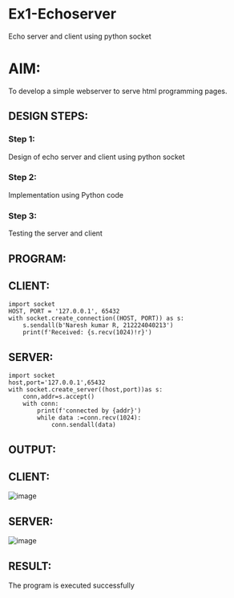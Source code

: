 # Ex1-Echoserver
Echo server and client using python socket

# AIM:

To develop a simple webserver to serve html programming pages.

## DESIGN STEPS:

### Step 1:

Design of echo server and client using python socket

### Step 2:

Implementation using Python code

### Step 3:

Testing the server and client 

## PROGRAM:
## CLIENT:
```
import socket
HOST, PORT = '127.0.0.1', 65432
with socket.create_connection((HOST, PORT)) as s:
    s.sendall(b'Naresh kumar R, 212224040213')
    print(f'Received: {s.recv(1024)!r}')
```

## SERVER:
```
import socket
host,port='127.0.0.1',65432
with socket.create_server((host,port))as s:
    conn,addr=s.accept()
    with conn:
        print(f'connected by {addr}')
        while data :=conn.recv(1024):
            conn.sendall(data)
```

## OUTPUT:
## CLIENT:
![image](https://github.com/user-attachments/assets/453d7a74-9544-4500-bb76-1d06482c0713)

## SERVER:
![image](https://github.com/user-attachments/assets/31ba61ea-1030-4a2d-8361-dce249269a64)



## RESULT:
The program is executed successfully
